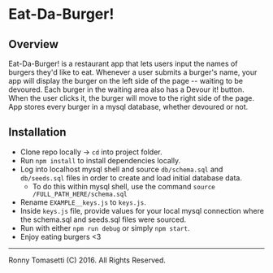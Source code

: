 # Eat-Da-Burger!

## Overview
Eat-Da-Burger! is a restaurant app that lets users input the names of burgers they'd like to eat. Whenever a user submits a burger's name, your app will display the burger on the left side of the page -- waiting to be devoured. Each burger in the waiting area also has a Devour it! button. When the user clicks it, the burger will move to the right side of the page. App stores every burger in a mysql database, whether devoured or not.

## Installation
- Clone repo locally -> `cd` into project folder.
- Run `npm install` to install dependencies locally.
- Log into localhost mysql shell and source `db/schema.sql` and `db/seeds.sql` files in order to create and load initial database data.
  - To do this within mysql shell, use the command `source /FULL_PATH_HERE/schema.sql`
- Rename `EXAMPLE__keys.js` to `keys.js`.
- Inside `keys.js` file, provide values for your local mysql connection where the schema.sql and seeds.sql files were sourced.
- Run with either `npm run debug` or simply `npm start`.
- Enjoy eating burgers <3

----------

Ronny Tomasetti (C) 2016. All Rights Reserved.
